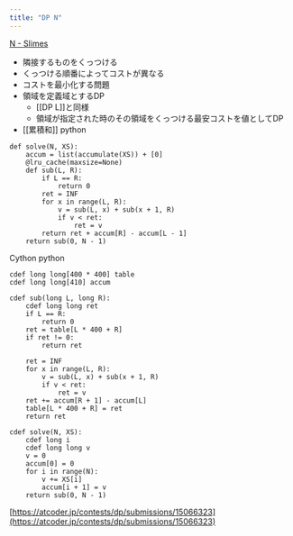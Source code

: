 ```yaml
---
title: "DP N"
---
```


[N - Slimes](https://atcoder.jp/contests/dp/tasks/dp_n)
- 隣接するものをくっつける
- くっつける順番によってコストが異なる
- コストを最小化する問題
- 領域を定義域とするDP
    - [[DP L]]と同様
    - 領域が指定された時のその領域をくっつける最安コストを値としてDP
- [[累積和]]
python

```
def solve(N, XS):
    accum = list(accumulate(XS)) + [0]
    @lru_cache(maxsize=None)
    def sub(L, R):
        if L == R:
            return 0
        ret = INF
        for x in range(L, R):
            v = sub(L, x) + sub(x + 1, R)
            if v < ret:
                ret = v
        return ret + accum[R] - accum[L - 1]
    return sub(0, N - 1)
```


Cython
python

```
cdef long long[400 * 400] table
cdef long long[410] accum

cdef sub(long L, long R):
    cdef long long ret
    if L == R:
        return 0
    ret = table[L * 400 + R]
    if ret != 0:
        return ret

    ret = INF
    for x in range(L, R):
        v = sub(L, x) + sub(x + 1, R)
        if v < ret:
            ret = v
    ret += accum[R + 1] - accum[L]
    table[L * 400 + R] = ret
    return ret

cdef solve(N, XS):
    cdef long i
    cdef long long v
    v = 0
    accum[0] = 0
    for i in range(N):
        v += XS[i]
        accum[i + 1] = v
    return sub(0, N - 1)
```

[https://atcoder.jp/contests/dp/submissions/15066323](https://atcoder.jp/contests/dp/submissions/15066323)

